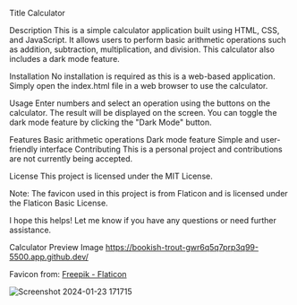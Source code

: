 Title
Calculator

Description
This is a simple calculator application built using HTML, CSS, and JavaScript. It allows users to perform basic arithmetic operations such as addition, subtraction, multiplication, and division. This calculator also includes a dark mode feature.

Installation
No installation is required as this is a web-based application. Simply open the index.html file in a web browser to use the calculator.

Usage
Enter numbers and select an operation using the buttons on the calculator. The result will be displayed on the screen. You can toggle the dark mode feature by clicking the "Dark Mode" button.

Features
Basic arithmetic operations
Dark mode feature
Simple and user-friendly interface
Contributing
This is a personal project and contributions are not currently being accepted.

License
This project is licensed under the MIT License.

Note: The favicon used in this project is from Flaticon and is licensed under the Flaticon Basic License.

I hope this helps! Let me know if you have any questions or need further assistance.

Calculator Preview Image https://bookish-trout-gwr6q5q7prp3q99-5500.app.github.dev/

Favicon from: <a href="https://www.flaticon.com/free-icons/calculator" title="calculator icons">Freepik - Flaticon</a>

![Screenshot 2024-01-23 171715](https://github.com/Theminacious/JS-Calculator/assets/89292263/1243e3a5-3cde-460e-9d81-5457e34bbe3b)


